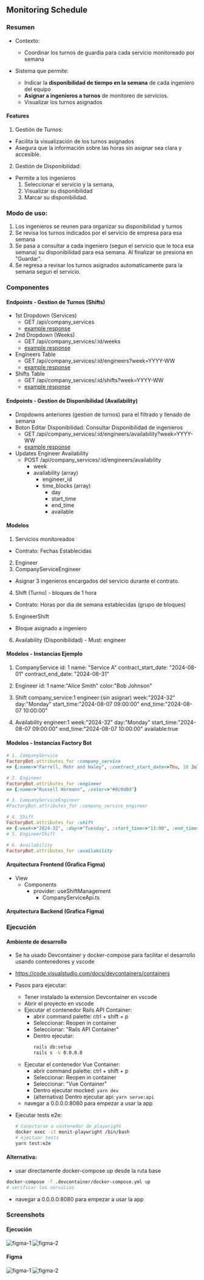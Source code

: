 ## Monitoring Schedule

### Resumen
- Contexto:
  - Coordinar los turnos de guardia para cada servicio monitoreado por semana

- Sistema que permite:
  - Indicar la **disponibilidad de tiempo en la semana** de cada ingeniero del equipo
  - **Asignar a ingenieros a turnos** de monitoreo de servicios.
  - Visualizar los turnos asignados
#### Features
1. Gestión de Turnos: 
  - Facilita la visualización de los turnos asignados 
  - Asegura que la información sobre las horas sin asignar sea clara y accesible.
2. Gestión de Disponibilidad: 
  - Permite a los ingenieros 
    1. Seleccionar el servicio y la semana, 
    2. Visualizar su disponibilidad 
    3. Marcar su disponibilidad.
### Modo de uso:
1. Los ingenieros se reunen para organizar su disponibilidad y turnos
2. Se revisa los turnos indicados por el servicio de empresa para esa semana
3. Se pasa a consultar a cada ingeniero (segun el servicio que le toca esa semana) su disponibilidad para esa semana. Al finalizar se presiona en "Guardar".
4. Se regresa a revisar los turnos asignados automaticamente para la semana segun el servicio.

### Componentes
#### Endpoints - Gestion de Turnos (Shifts)
- 1st Dropdown (Services)
  - GET /api/company_services
  - [example response](frontend/src/mock/company_services.json)
- 2nd Dropdown (Weeks)
  - GET /api/company_services/:id/weeks 
  - [example response](frontend/src/mock/weeks_service_a.json)
- Engineers Table
  - GET /api/company_services/:id/engineers?week=YYYY-WW 
  - [example response](frontend/src/mock/engineers_a_w1.json)
- Shifts Table
  - GET /api/company_services/:id/shifts?week=YYYY-WW
  - [example response](frontend/src/mock/shifts_a_w1.json)
#### Endpoints - Gestion de Disponibilidad (Availability)
- Dropdowns anteriores (gestion de turnos) para el filtrado y llenado de semana
- Boton Editar Disponibilidad: Consultar Disponibilidad de ingenieros
  - GET /api/company_services/:id/engineers/availability?week=YYYY-WW
  - [example response](frontend/src/mock/eng_availability_a_w1.json.json)
- Updates Engineer Availability 
  - POST /api/company_services/:id/engineers/availability
    - week
    - availability (array)
      - engineer_id
      - time_blocks (array)
        - day
        - start_time
        - end_time
        - available


#### Modelos
1. Servicios monitoreados
  - Contrato: Fechas Establecidas
2. Engineer
3. CompanyServiceEngineer
  - Asignar 3 ingenieros encargados del servicio durante el contrato.
4. Shift (Turno) - bloques de 1 hora
  - Contrato: Horas por dia de semana establecidas (grupo de bloques)
5. EngineerShift
  - Bloque asignado a ingeniero
6. Availability (Disponibilidad) - Must: engineer

#### Modelos - Instancias Ejemplo
1. CompanyService
  id: 1
  name: "Service A"
	contract_start_date: "2024-08-01"
  contract_end_date: "2024-08-31"

2. Engineer
  id: 1
  name:"Alice Smith"
  color:"Bob Johnson"

3. Shift
	company_service:1
  engineer:(sin asignar)
	week:"2024-32"
  day:"Monday"
  start_time:"2024-08-07 09:00:00"
  end_time:"2024-08-07 10:00:00"
  
4. Availability
	engineer:1
  week:"2024-32"
  day:"Monday"
  start_time:"2024-08-07 09:00:00"
  end_time:"2024-08-07 10:00:00"
  available:true

#### Modelos - Instancias Factory Bot
```ruby
# 1. CompanyService
FactoryBot.attributes_for :company_service
=> {:name=>"Farrell, Mohr and Haley", :contract_start_date=>Thu, 18 Jul 2024, :contract_end_date=>Tue, 20 Aug 2024}

# 2. Engineer
FactoryBot.attributes_for :engineer
=> {:name=>"Russell Hermann", :color=>"#0c0d0d"}

# 3. CompanyServiceEngineer
#FactoryBot.attributes_for :company_service_engineer

# 4. Shift
FactoryBot.attributes_for :shift
=> {:week=>"2024-32", :day=>"Tuesday", :start_time=>"13:00", :end_time=>"18:00"}
# 5. EngineerShift

# 6. Availability
FactoryBot.attributes_for :availability

```

#### Arquitectura Frontend (Grafica Figma)
- View
  - Components
    - provider: useShiftManagement
      - CompanyServiceApi.ts
#### Arquitectura Backend (Grafica Figma)


### Ejecución
#### Ambiente de desarrollo
- Se ha usado Devcontainer y docker-compose para facilitar el desarrollo usando contenedores y vscode
- https://code.visualstudio.com/docs/devcontainers/containers

- Pasos para ejecutar:
  - Tener instalado la extension Devcontainer en vscode
  - Abrir el proyecto en vscode
  - Ejecutar el contenedor Rails API Container:
      - abrir command palette: ctrl + shift + p
      - Seleccionar: Reopen in container
      - Seleccionar: "Rails API Container"
      - Dentro ejecutar: 
        ```bash
        rails db:setup
        rails s -b 0.0.0.0
        ```
  - Ejecutar el contenedor Vue Container:
      - abrir command palette: ctrl + shift + p
      - Seleccionar: Reopen in container
      - Seleccionar: "Vue Container"
      - Dentro ejecutar mocked: `yarn dev`
      - (alternativa) Dentro ejecutar api: `yarn serve:api`
  - navegar a 0.0.0.0:8080 para empezar a usar la app
- Ejecutar tests e2e:
  ```bash
  # Conectarse a contenedor de playwright
  docker exec -it monit-playwright /bin/bash
  # ejectuar tests
  yarn test:e2e
  ```


#### Alternativa:
- usar directamente docker-compose up desde la ruta base
```bash
docker-compose -f .devcontainer/docker-compose.yml up
# verificar los servicios
```

- navegar a 0.0.0.0:8080 para empezar a usar la app


### Screenshots
#### Ejecución
![figma-1](./1-shift_management.png)
![figma-2](./2-availability_management.png)


#### Figma
![figma-1](./shift-availability-management-figma.jpg)
![figma-2](./shift-availability-management-figma-p2.jpg)